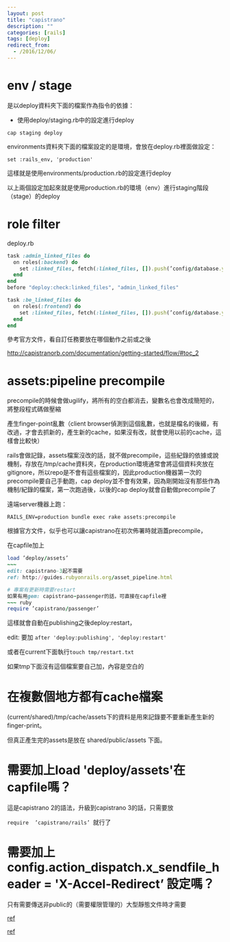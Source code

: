 ```yaml
---
layout: post
title: "capistrano"
description: ""
categories: [rails]
tags: [deploy]
redirect_from:
  - /2016/12/06/
---
```

# env / stage
是以deploy資料夾下面的檔案作為指令的依據：
- 使用deploy/staging.rb中的設定進行deploy
~~~
cap staging deploy
~~~

environments資料夾下面的檔案設定的是環境，會放在deploy.rb裡面做設定：
~~~
set :rails_env, 'production'
~~~
這樣就是使用environments/production.rb的設定進行deploy

以上兩個設定加起來就是使用production.rb的環境（env）進行staging階段（stage）的deploy

# role filter
deploy.rb
~~~~~~~ ruby
task :admin_linked_files do
  on roles(:backend) do
    set :linked_files, fetch(:linked_files, []).push(’config/database.yml’, ’config/secrets.yml’, ’config/sunspot.yml’)
  end
end
before "deploy:check:linked_files", "admin_linked_files"

task :be_linked_files do
  on roles(:frontend) do
    set :linked_files, fetch(:linked_files, []).push(’config/database.yml’, ’config/secrets.yml’)
  end
end
~~~~~~~~
參考官方文件，看自訂任務要放在哪個動作之前或之後

http://capistranorb.com/documentation/getting-started/flow/#toc_2

# assets:pipeline precompile
precompile的時候會做ugilify，將所有的空白都消去，變數名也會改成簡短的，將整段程式碼做壓縮

產生finger-point亂數（client browser偵測到這個亂數，也就是檔名的後綴，有改過，才會去抓新的，產生新的cache，如果沒有改，就會使用以前的cache，這樣會比較快）

rails會做記錄，assets檔案沒改的話，就不做precompile，這些紀錄的依據或說機制，存放在/tmp/cache資料夾，在production環境通常會將這個資料夾放在gitignore，所以repo是不會有這些檔案的，因此production機器第一次的precompile要自己手動跑，cap deploy並不會有效果，因為剛開始沒有那些作為機制/紀錄的檔案，第一次跑過後，以後的cap deploy就會自動做precompile了

遠端server機器上跑：
~~~
RAILS_ENV=production bundle exec rake assets:precompile
~~~

根據官方文件，似乎也可以讓capistrano在初次佈署時就涵蓋precompile，

在capfile加上
~~~ ruby
load ’deploy/assets’  
~~~       
edit: capistrano-3起不需要
ref: http://guides.rubyonrails.org/asset_pipeline.html

# 專案有更新時需要restart
如果有用gem: capistrano-passenger的話，可直接在capfile裡
~~~ ruby
require ’capistrano/passenger’
~~~
這樣就會自動在publishing之後deploy:restart，

edit: 要加 `after 'deploy:publishing', 'deploy:restart'`

或者在current下面執行`touch tmp/restart.txt`

如果tmp下面沒有這個檔案要自己加，內容是空白的

# 在複數個地方都有cache檔案
(current/shared)/tmp/cache/assets下的資料是用來記錄要不要重新產生新的finger-print。

但真正產生完的assets是放在 shared/public/assets 下面。

# 需要加上load 'deploy/assets'在capfile嗎？
這是capistrano 2的語法，升級到capistrano 3的話，只需要放

`require  ’capistrano/rails’ `就行了

# 需要加上config.action_dispatch.x_sendfile_header = 'X-Accel-Redirect’ 設定嗎？

只有需要傳送非public的（需要權限管理的）大型靜態文件時才需要

[ref](http://thedataasylum.com/articles/how-rails-nginx-x-accel-redirect-work-together.html)

[ref](http://copytime.org/posts/194)
